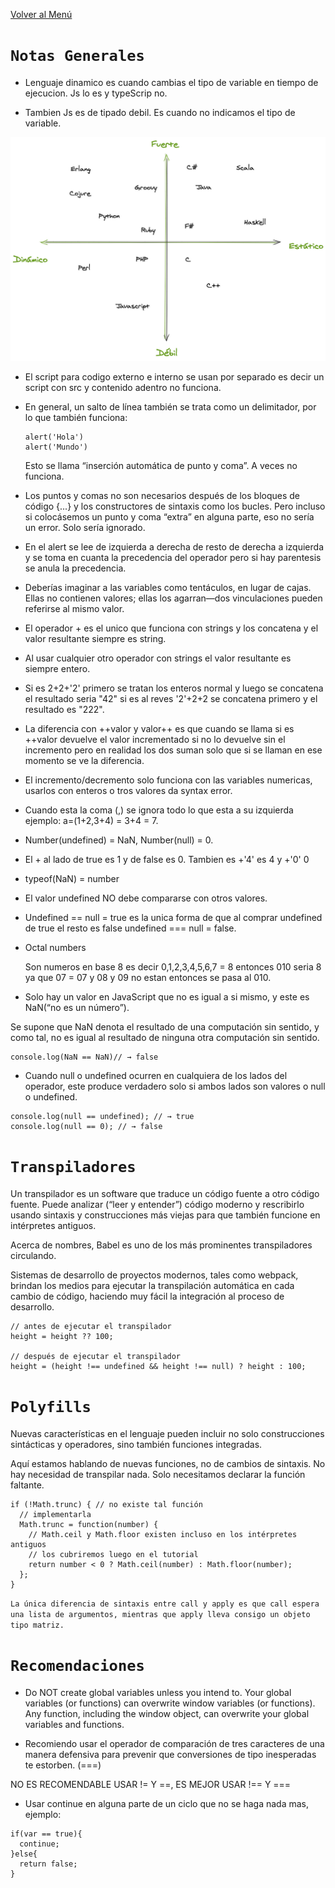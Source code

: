 [Volver al Menú](../root.md)

# `Notas Generales`

- Lenguaje dinamico es cuando cambias el tipo de variable en tiempo de ejecucion. Js lo es y typeScrip no.

- Tambien Js es de tipado debil. Es cuando no indicamos el tipo de variable.

<img src="typed.png" width="600">

- El script para codigo externo e interno se usan por separado es decir un script con src y contenido adentro no funciona.

- En general, un salto de línea también se trata como un delimitador, por lo que también funciona:

  ```
  alert('Hola')
  alert('Mundo')
  ```

  Esto se llama “inserción automática de punto y coma”. A veces no funciona.

- Los puntos y comas no son necesarios después de los bloques de código {...} y los constructores de sintaxis como los bucles. Pero incluso si colocásemos un punto y coma “extra” en alguna parte, eso no sería un error. Solo sería ignorado.

- En el alert se lee de izquierda a derecha de resto de derecha a izquierda y se toma en cuanta la precedencia del operador pero si hay parentesis se anula la precedencia.

- Deberías imaginar a las variables como tentáculos, en lugar de cajas. Ellas no contienen valores; ellas los agarran—dos vinculaciones pueden referirse al mismo valor.

- El operador + es el unico que funciona con strings y los concatena y el valor resultante siempre es string.

- Al usar cualquier otro operador con strings el valor resultante es siempre entero.

- Si es 2+2+'2' primero se tratan los enteros normal y luego se concatena el resultado seria "42" si es al reves '2'+2+2 se concatena primero y el resultado es "222".

- La diferencia con ++valor y valor++ es que cuando se llama si es ++valor devuelve el valor incrementado si no lo devuelve sin el incremento pero en realidad los dos suman solo que si se llaman en ese momento se ve la diferencia.

- El incremento/decremento solo funciona con las variables numericas, usarlos con enteros o tros valores da syntax error.

- Cuando esta la coma (,) se ignora todo lo que esta a su izquierda ejemplo: a=(1+2,3+4) = 3+4 = 7.

- Number(undefined) = NaN, Number(null) = 0.

- El + al lado de true es 1 y de false es 0. Tambien es +'4' es 4 y +'0' 0

- typeof(NaN) = number

- El valor undefined NO debe compararse con otros valores.

- Undefined == null = true es la unica forma de que al comprar undefined de true el resto es false undefined === null = false.

- Octal numbers

  Son numeros en base 8 es decir 0,1,2,3,4,5,6,7 = 8 entonces 010 seria 8 ya que 07 = 07 y 08 y 09 no estan entonces se pasa al 010.

- Solo hay un valor en JavaScript que no es igual a si mismo, y este es NaN(“no es un número”).

Se supone que NaN denota el resultado de una computación sin sentido, y como tal, no es igual al resultado de ninguna otra computación sin sentido.

```
console.log(NaN == NaN)// → false
```

- Cuando null o undefined ocurren en cualquiera de los lados del operador, este produce verdadero solo si ambos lados son valores o null o undefined.

```
console.log(null == undefined); // → true
console.log(null == 0); // → false
```

# `Transpiladores`

Un transpilador es un software que traduce un código fuente a otro código fuente.
Puede analizar (“leer y entender”) código moderno y rescribirlo usando sintaxis y construcciones más viejas para que también funcione en intérpretes antiguos.

Acerca de nombres, Babel es uno de los más prominentes transpiladores circulando.

Sistemas de desarrollo de proyectos modernos, tales como webpack, brindan los medios
para ejecutar la transpilación automática en cada cambio de código, haciendo muy fácil la integración al proceso de desarrollo.

```
// antes de ejecutar el transpilador
height = height ?? 100;

// después de ejecutar el transpilador
height = (height !== undefined && height !== null) ? height : 100;
```

# `Polyfills`

Nuevas características en el lenguaje pueden incluir no solo construcciones sintácticas y operadores, sino también funciones integradas.

Aquí estamos hablando de nuevas funciones, no de cambios de sintaxis. No hay necesidad de transpilar nada. Solo necesitamos declarar la función faltante.

```
if (!Math.trunc) { // no existe tal función
  // implementarla
  Math.trunc = function(number) {
    // Math.ceil y Math.floor existen incluso en los intérpretes antiguos
    // los cubriremos luego en el tutorial
    return number < 0 ? Math.ceil(number) : Math.floor(number);
  };
}
```

`La única diferencia de sintaxis entre call y apply es que call espera una lista de argumentos, mientras que apply lleva consigo un objeto tipo matriz.`

# `Recomendaciones`

- Do NOT create global variables unless you intend to.
  Your global variables (or functions) can overwrite window variables (or functions).
  Any function, including the window object, can overwrite your global variables and functions.

- Recomiendo usar el operador de comparación de tres caracteres de una manera defensiva para prevenir que conversiones de tipo inesperadas te estorben. (===)

NO ES RECOMENDABLE USAR != Y ==, ES MEJOR USAR !== Y ===

- Usar continue en alguna parte de un ciclo que no se haga nada mas, ejemplo:

```
if(var == true){
  continue;
}else{
  return false;
}
```
